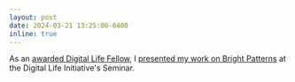 ```yaml
---
layout: post
date: 2024-03-21 13:25:00-0400
inline: true
---
```


 As an [awarded Digital Life Fellow](https://www.dli.tech.cornell.edu/members/sandhaus-), I [presented my work on Bright Patterns](https://www.dli.tech.cornell.edu/seminars/%22bright-patterns%3A-towards-extra-ethical-user-experience-design%22-%26-%22explorable-explainable-ai%3A-improving-ai-understanding-for-community-health-workers-in-india%22) at the Digital Life Initiative's Seminar.